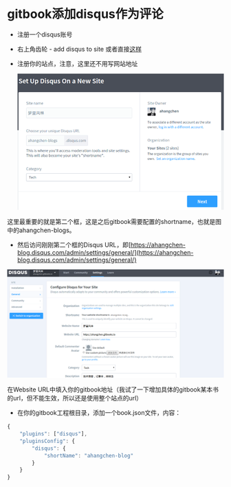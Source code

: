 # gitbook添加disqus作为评论

* 注册一个disqus账号
* 右上角齿轮 - add disqus to site 或者直接[这样](https://disqus.com/admin/create/)
* 注册你的站点，注意，这里还不用写网站地址

  ![](../../.gitbook/assets/create_site.png)

这里最重要的就是第二个框，这是之后gitbook需要配置的shortname，也就是图中的ahangchen-blogs。

* 然后访问刚刚第二个框的Disqus URL，即[https://ahangchen-blog.disqus.com/admin/settings/general/](https://ahangchen-blog.disqus.com/admin/settings/general/)

![](../../.gitbook/assets/setting.png)

在Website URL中填入你的gitbook地址（我试了一下增加具体的gitbook某本书的url，但不能生效，所以还是使用整个站点的url）

* 在你的gitbook工程根目录，添加一个book.json文件，内容：

```javascript
{
    "plugins": ["disqus"],
    "pluginsConfig": {
        "disqus": {
            "shortName": "ahangchen-blog"
        }
    }  
}
```

